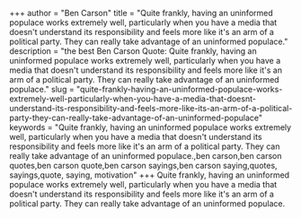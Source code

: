 +++
author = "Ben Carson"
title = "Quite frankly, having an uninformed populace works extremely well, particularly when you have a media that doesn't understand its responsibility and feels more like it's an arm of a political party. They can really take advantage of an uninformed populace."
description = "the best Ben Carson Quote: Quite frankly, having an uninformed populace works extremely well, particularly when you have a media that doesn't understand its responsibility and feels more like it's an arm of a political party. They can really take advantage of an uninformed populace."
slug = "quite-frankly-having-an-uninformed-populace-works-extremely-well-particularly-when-you-have-a-media-that-doesnt-understand-its-responsibility-and-feels-more-like-its-an-arm-of-a-political-party-they-can-really-take-advantage-of-an-uninformed-populace"
keywords = "Quite frankly, having an uninformed populace works extremely well, particularly when you have a media that doesn't understand its responsibility and feels more like it's an arm of a political party. They can really take advantage of an uninformed populace.,ben carson,ben carson quotes,ben carson quote,ben carson sayings,ben carson saying,quotes, sayings,quote, saying, motivation"
+++
Quite frankly, having an uninformed populace works extremely well, particularly when you have a media that doesn't understand its responsibility and feels more like it's an arm of a political party. They can really take advantage of an uninformed populace.
